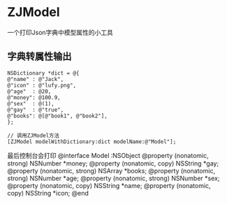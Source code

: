 # ZJModel
一个打印Json字典中模型属性的小工具

## 字典转属性输出
```objc
NSDictionary *dict = @{
@"name" : @"Jack",
@"icon" : @"lufy.png",
@"age"  : @20,
@"money": @100.9,
@"sex"  : @(1),
@"gay"  : @"true",
@"books": @[@"book1", @"book2"],
};

// 调用ZJModel方法
[ZJModel modelWithDictionary:dict modelName:@"Model"];
```

最后控制台会打印
@interface Model :NSObject
@property (nonatomic, strong) NSNumber *money;
@property (nonatomic,   copy) NSString *gay;
@property (nonatomic, strong) NSArray *books;
@property (nonatomic, strong) NSNumber *age;
@property (nonatomic, strong) NSNumber *sex;
@property (nonatomic,   copy) NSString *name;
@property (nonatomic,   copy) NSString *icon;
@end
